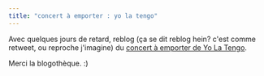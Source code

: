 ```yaml
---
title: "concert à emporter : yo la tengo"
---
```


Avec quelques jours de retard, reblog (ça se dit reblog hein? c'est comme
retweet, ou reproche j'imagine) du [concert à emporter de Yo La
Tengo](http://www.blogotheque.net/Yo-La-Tengo,5051).

Merci la blogothèque. :)


